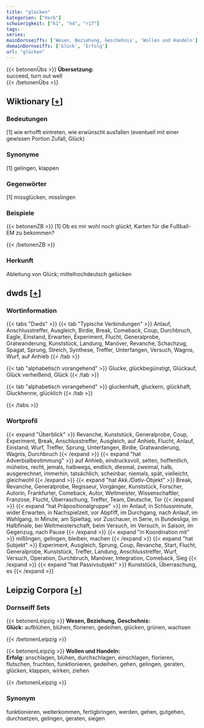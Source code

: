 ```yaml
---
title: "glücken"
kategorien: ["Verb"]
schwierigkeit: ["k1", "h4", "r17"]
tags:
series:
mainDornseiffs: ['Wesen, Beziehung, Geschehnis', 'Wollen und Handeln']
domainDornseiffs: ['Glück', 'Erfolg']
url: "glücken"
---
```


{{< betonenÜbs >}}
**Übersetzung:**  
succeed, turn  out well  
{{< /betonenÜbs >}}

## Wiktionary [[+](https://de.wiktionary.org/wiki/glücken)]

### Bedeutungen
[1] wie erhofft eintreten, wie erwünscht ausfallen (eventuell mit einer gewissen Portion Zufall, Glück)  

### Synonyme
[1] gelingen, klappen  

### Gegenwörter
[1] missglücken, misslingen  

### Beispiele
{{< betonenZB >}}
[1] Ob es mir wohl noch glückt, Karten für die Fußball-EM zu bekommen?  

{{< /betonenZB >}}
### Herkunft
Ableitung von Glück; mittelhochdeutsch gelücken  



## dwds [[+](https://www.dwds.de/wb/glücken)]

### Wortinformation
{{< tabs "Dwds" >}}
{{< tab "Typische Verbindungen" >}}
Anlauf, Anschlusstreffer, Ausgleich, Birdie, Break, Comeback, Coup, Durchbruch, Eagle, Einstand, Erwarten, Experiment, Flucht, Generalprobe, Gratwanderung, Kunststück, Landung, Manöver, Revanche, Schachzug, Spagat, Sprung, Streich, Synthese, Treffer, Unterfangen, Versuch, Wagnis, Wurf, auf Anhieb
{{< /tab >}}

{{< tab "alphabetisch vorangehend" >}}
Glucke, glückbegünstigt, Glückauf, Glück verheißend, Glück
{{< /tab >}}

{{< tab "alphabetisch vorangehend" >}}
gluckenhaft, gluckern, glückhaft, Gluckhenne, glücklich
{{< /tab >}}

{{< /tabs >}}

### Wortprofil
{{< expand "Überblick" >}} Revanche, Kunststück, Generalprobe, Coup, Experiment, Break, Anschlusstreffer, Ausgleich, auf Anhieb, Flucht, Anlauf, Einstand, Wurf, Treffer, Sprung, Unterfangen, Birdie, Gratwanderung, Wagnis, Durchbruch {{< /expand >}}
{{< expand "hat Adverbialbestimmung" >}} auf Anhieb, eindrucksvoll, selten, hoffentlich, mühelos, recht, jemals, halbwegs, endlich, diesmal, zweimal, halb, ausgerechnet, immerhin, tatsächlich, scheinbar, niemals, spät, vielleicht, gleichwohl {{< /expand >}}
{{< expand "hat Akk./Dativ-Objekt" >}} Break, Revanche, Generalprobe, Regisseur, Vorgänger, Kunststück, Forscher, Autorin, Frankfurter, Comeback, Autor, Weltmeister, Wissenschaftler, Franzose, Flucht, Überraschung, Treffer, Team, Deutsche, Tor {{< /expand >}}
{{< expand "hat Präpositionalgruppe" >}} im Anlauf, in Schlussminute, wider Erwarten, in Nachspielzeit, vor Abpfiff, im Durchgang, nach Anlauf, im Wahlgang, in Minute, am Spieltag, vor Zuschauer, in Serie, in Bundesliga, im Halbfinale, bei Weltmeisterschaft, beim Versuch, im Versuch, in Saison, im Gegenzug, nach Pause {{< /expand >}}
{{< expand "in Koordination mit" >}} mißlingen, gelingen, bleiben, machen {{< /expand >}}
{{< expand "hat Subjekt" >}} Experiment, Ausgleich, Sprung, Coup, Revanche, Start, Flucht, Generalprobe, Kunststück, Treffer, Landung, Anschlusstreffer, Wurf, Versuch, Operation, Durchbruch, Manöver, Integration, Comeback, Sieg {{< /expand >}}
{{< expand "hat Passivsubjekt" >}} Kunststück, Überraschung, es {{< /expand >}}

## Leipzig Corpora [[+](https://corpora.uni-leipzig.de/en/res?word=glücken&corpusId=deu_newscrawl-public_2018)]

### Dornseiff Sets
{{< betonenLeipzig >}}
**Wesen, Beziehung, Geschehnis:**  
**Glück:** aufblühen, blühen, florieren, gedeihen, glücken, grünen, wachsen  

{{< /betonenLeipzig >}}


{{< betonenLeipzig >}}
**Wollen und Handeln:**  
**Erfolg:** anschlagen, blühen, durchschlagen, einschlagen, florieren, flutschen, fruchten, funktionieren, gedeihen, gehen, gelingen, geraten, glücken, klappen, wirken, ziehen  

{{< /betonenLeipzig >}}

### Synonym
funktionieren, weiterkommen, fertigbringen, werden, gehen, gutgehen, durchsetzen, gelingen, geraten, siegen

